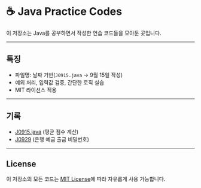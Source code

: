 # ☕ Java Practice Codes

이 저장소는 Java를 공부하면서 작성한 연습 코드들을 모아둔 곳입니다.  

---

## 특징
- 파일명: 날짜 기반(`J0915.java` → 9월 15일 작성)
- 예외 처리, 입력값 검증, 간단한 로직 실습
- MIT 라이선스 적용

---

## 기록

- [J0915.java](./codes/J0915.java) (평균 점수 계산)
- [J0929](./codes/J0929) (은행 예금 출금 비밀번호)

---

## License
이 저장소의 모든 코드는 [MIT License](./LICENSE)에 따라 자유롭게 사용 가능합니다.
